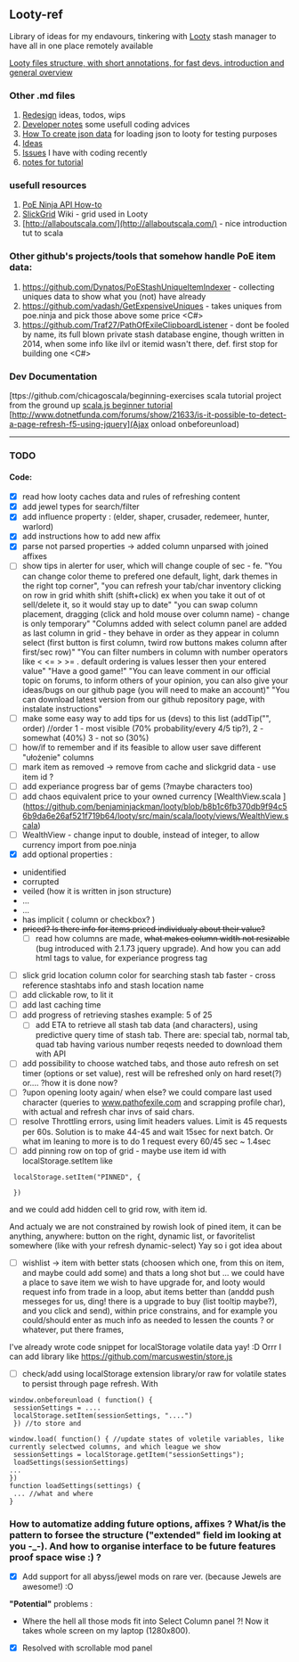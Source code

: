 ## Looty-ref

Library of ideas for my endavours, tinkering with [Looty](https://github.com/benjaminjackman/looty/) stash manager
to have all in one place remotely available
  
[Looty files structure, with short annotations, for fast devs. introduction and general overview](https://github.com/Traf27/Looty-ref/blob/master/looty-scala-files-structure.md)

### Other .md files
1. [Redesign](https://github.com/Traf27/Looty-ref/blob/master/Redesign.md) ideas, todos, wips
1. [Developer notes](https://github.com/Traf27/Looty-ref/blob/master/Dev-notes.md) some usefull coding advices
1. [How To create json data](https://github.com/Traf27/Looty-ref/blob/master/howto-item-sample.md) for loading json to looty for testing purposes  
1. [Ideas](https://github.com/Traf27/Looty-ref/blob/master/ideas.md)  
1. [Issues](https://github.com/Traf27/Looty-ref/blob/master/issues.md) I have with coding recently  
1. [notes for tutorial](https://github.com/Traf27/Looty-ref/blob/master/wip/tutorial.md)

### usefull resources

1. [PoE Ninja API How-to](https://github.com/Traf27/misc-poe-tools/blob/master/doc/poe-ninja-api.md) 
1. [SlickGrid](https://github.com/mleibman/SlickGrid/wiki) Wiki - grid used in Looty
1. [http://allaboutscala.com/](http://allaboutscala.com/) - nice introduction tut to scala

### Other github's projects/tools that somehow handle PoE item data:
1. https://github.com/Dynatos/PoEStashUniqueItemIndexer - collecting uniques data to show what you (not) have already <js>
1. https://github.com/vadash/GetExpensiveUniques - takes uniques from poe.ninja and pick those above some price <C#>
1. https://github.com/Traf27/PathOfExileClipboardListener - dont be fooled by name, its full blown private stash database engine, though written in 2014, when some info like ilvl or itemid wasn't there, def. first stop for building one <C#>


### Dev Documentation
[ttps://github.com/chicagoscala/beginning-exercises scala tutorial project from the ground up
[scala.js beginner tutorial](https://www.scala-js.org/doc/tutorial/basic/)  
[http://www.dotnetfunda.com/forums/show/21633/is-it-possible-to-detect-a-page-refresh-f5-using-jquery](Ajax onload onbeforeunload)  

---
### TODO  
#### Code:
- [x] read how looty caches data and rules of refreshing content
- [x] add jewel types for search/filter
- [x] add influence property : (elder, shaper, crusader, redemeer, hunter, warlord) 
- [x] add instructions how to add new affix
- [x] parse not parsed properties -> added column unparsed with joined affixes
- [ ] show tips in alerter for user, which will change couple of sec - fe. "You can change color theme to prefered one default, light, dark themes in the right top corner", "you can refresh your tab/char inventory clicking on row in grid whith shift (shift+click) ex when you take it out of ot sell/delete it, so it would stay up to date" "you can swap column placement, dragging (click and hold mouse over column name) - change is only temporary" "Columns added with select column panel are added as last column in grid - they behave in order as they appear in column select (first button is first column, twird row buttons makes column after first/sec row)" "You can filter numbers in column with number operators like < <= > >= . default ordering is values lesser then your entered value" "Have a good game!" "You can leave comment in our official topic on forums, to inform others of your opinion, you can also give your ideas/bugs on our github page (you will need to make an account)" "You can download latest version from our github repository page, with instalate instructions" 
- [ ] make some easy way to add tips for us (devs) to this list (addTip("", order) //order 1 - most visible (70% probability/every 4/5 tip?), 2 - somewhat (40%) 3 - not so (30%)
- [ ] how/if to remember and if its feasible to allow user save different "ułożenie" columns
- [ ] mark item as removed -> remove from cache and slickgrid data - use item id ?
- [ ] add experiance progress bar of gems (?maybe characters too)
- [ ] add chaos equivalent price to your owned currency  [WealthView.scala ]
(https://github.com/benjaminjackman/looty/blob/b8b1c6fb370db9f94c56b9da6e26af521f719b64/looty/src/main/scala/looty/views/WealthView.scala)  
- [ ] WealthView - change input to double, instead of integer, to allow currency import from poe.ninja
- [x] add optional properties : 
* unidentified
* corrupted
* veiled (how it is written in json structure)
* ...
* ...
* has implicit ( column or checkbox? )
* ~~priced? Is there info for items priced individualy about their value?~~
  - [ ] read how columns are made, ~~what makes column width not resizable~~ (bug introduced with 2.1.73 jquery upgrade). And how you can add html tags to value, for experiance progress tag
- [ ] slick grid location column color for searching stash tab faster - cross reference stashtabs info and stash location name
 - [ ] add clickable row, to lit it
 - [ ] add last caching time
 - [ ] add progress of retrieving stashes example: 5 of 25
   - [ ] add ETA to retrieve all stash tab data (and characters), using predictive query time of stash tab. There are: special tab, normal tab, quad tab having various number reqests needed to download them with API
 - [ ] add possibility to choose watched tabs, and those auto refresh on set timer (options or set value), rest will be refreshed only on hard reset(?) or.... ?how it is done now?
 - [ ] ?upon opening looty again/ when else? we could compare last used character (queries to www.pathofexile.com and scrapping profile char), with actual and refresh char invs of said chars.
 - [ ] resolve Throttling errors, using limit headers values. Limit is 45 requests per 60s. 
Solution is to make 44-45 and wait 15sec for next batch. Or what im leaning to more is to do 1 request every 60/45 sec  ~ 1.4sec
- [ ] add pinning row on top of grid - maybe use item id with localStorage.setItem like 
 ```
  localStorage.setItem("PINNED", {
  
  })     
```
and we could add hidden cell to grid row, with item id.

And actualy we are not constrained by rowish look of pined item, it can be anything, anywhere: button on the right, dynamic list, or favoritelist  somewhere (like with your refresh dynamic-select)
Yay so i got idea about 
- [ ] wishlist -> item with better stats (choosen which one, from this on item, and maybe could add some) and thats a long shot but ...
we could have a place to save item we wish to have upgrade for, and looty would request info from trade in a loop, abut items better than (anddd push messeges for us, ding! there is a upgrade to buy (list tooltip maybe?), and you click and send), within price constrains, and for example you could/should enter as much info as needed to lessen the counts ?
or whatever, put there frames,

I've already wrote code snippet for localStorage volatile data yay! :D
Orrr I can add library like https://github.com/marcuswestin/store.js

 - [ ] check/add using  localStorage extension library/or raw for volatile states to persist through page refresh. With 
 ``` 
 window.onbeforeunload ( function() { 
  sessionSettings = ....
  localStorage.setItem(sessionSettings, "....")  
  }) //to store and 
  
 window.load( function() { //update states of voletile variables, like currently selectwed columns, and which league we show
  sessionSettings = localStorage.getItem("sessionSettings");
  loadSettings(sessionSettings)
 ...
 })
 function loadSettings(settings) {
  ... //what and where
 }
 ```
 

### How to automatize adding future options, affixes ? What/is the pattern to forsee the structure ("extended" field im looking at you -_-). And how to organise interface to be future features proof space wise :) ?
  - [x] Add support for all abyss/jewel mods on rare ver. (because Jewels are awesome!) :O
  
  **"Potential"** problems :
  * Where the hell all those mods fit into Select Column panel ?! Now it takes whole screen on my laptop (1280x800). 
  - [x] Resolved with scrollable mod panel
  
